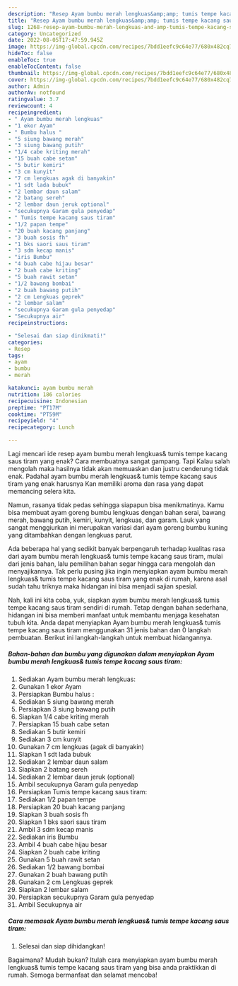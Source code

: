 ```yaml
---
description: "Resep Ayam bumbu merah lengkuas&amp;amp; tumis tempe kacang saus tiram yang Lezat}"
title: "Resep Ayam bumbu merah lengkuas&amp;amp; tumis tempe kacang saus tiram yang Lezat}"
slug: 1268-resep-ayam-bumbu-merah-lengkuas-and-amp-tumis-tempe-kacang-saus-tiram-yang-lezat
category: Uncategorized
date: 2022-08-05T17:47:59.945Z
image: https://img-global.cpcdn.com/recipes/7bdd1eefc9c64e77/680x482cq70/ayam-bumbu-merah-lengkuas-tumis-tempe-kacang-saus-tiram-foto-resep-utama.jpg
hideToc: false
enableToc: true
enableTocContent: false
thumbnail: https://img-global.cpcdn.com/recipes/7bdd1eefc9c64e77/680x482cq70/ayam-bumbu-merah-lengkuas-tumis-tempe-kacang-saus-tiram-foto-resep-utama.jpg
cover: https://img-global.cpcdn.com/recipes/7bdd1eefc9c64e77/680x482cq70/ayam-bumbu-merah-lengkuas-tumis-tempe-kacang-saus-tiram-foto-resep-utama.jpg
author: Admin
authorAv: notfound
ratingvalue: 3.7
reviewcount: 4
recipeingredient:
- " Ayam bumbu merah lengkuas"
- "1 ekor Ayam"
- " Bumbu halus "
- "5 siung bawang merah"
- "3 siung bawang putih"
- "1/4 cabe kriting merah"
- "15 buah cabe setan"
- "5 butir kemiri"
- "3 cm kunyit"
- "7 cm lengkuas agak di banyakin"
- "1 sdt lada bubuk"
- "2 lembar daun salam"
- "2 batang sereh"
- "2 lembar daun jeruk optional"
- "secukupnya Garam gula penyedap"
- " Tumis tempe kacang saus tiram"
- "1/2 papan tempe"
- "20 buah kacang panjang"
- "3 buah sosis fh"
- "1 bks saori saus tiram"
- "3 sdm kecap manis"
- "iris Bumbu"
- "4 buah cabe hijau besar"
- "2 buah cabe kriting"
- "5 buah rawit setan"
- "1/2 bawang bombai"
- "2 buah bawang putih"
- "2 cm Lengkuas geprek"
- "2 lembar salam"
- "secukupnya Garam gula penyedap"
- "Secukupnya air"
recipeinstructions:

- "Selesai dan siap dinikmati!"
categories:
- Resep
tags:
- ayam
- bumbu
- merah

katakunci: ayam bumbu merah 
nutrition: 186 calories
recipecuisine: Indonesian
preptime: "PT17M"
cooktime: "PT59M"
recipeyield: "4"
recipecategory: Lunch

---
```



Lagi mencari ide resep ayam bumbu merah lengkuas&amp; tumis tempe kacang saus tiram yang enak? Cara membuatnya sangat gampang. Tapi Kalau salah mengolah maka hasilnya tidak akan memuaskan dan justru cenderung tidak enak. Padahal ayam bumbu merah lengkuas&amp; tumis tempe kacang saus tiram yang enak harusnya Kan memiliki aroma dan rasa yang dapat memancing selera kita.


Namun, rasanya tidak pedas sehingga siapapun bisa menikmatinya. Kamu bisa membuat ayam goreng bumbu lengkuas dengan bahan serai, bawang merah, bawang putih, kemiri, kunyit, lengkuas, dan garam. Lauk yang sangat menggiurkan ini merupakan variasi dari ayam goreng bumbu kuning yang ditambahkan dengan lengkuas parut.

Ada beberapa hal yang sedikit banyak berpengaruh terhadap kualitas rasa dari ayam bumbu merah lengkuas&amp; tumis tempe kacang saus tiram, mulai dari jenis bahan, lalu pemilihan bahan segar hingga cara mengolah dan menyajikannya. Tak perlu pusing jika ingin menyiapkan ayam bumbu merah lengkuas&amp; tumis tempe kacang saus tiram yang enak di rumah, karena asal sudah tahu triknya maka hidangan ini bisa menjadi sajian spesial.


Nah, kali ini kita coba, yuk, siapkan ayam bumbu merah lengkuas&amp; tumis tempe kacang saus tiram sendiri di rumah. Tetap dengan bahan sederhana, hidangan ini bisa memberi manfaat untuk membantu menjaga kesehatan tubuh kita. Anda dapat menyiapkan Ayam bumbu merah lengkuas&amp; tumis tempe kacang saus tiram menggunakan 31 jenis bahan dan 0 langkah pembuatan. Berikut ini langkah-langkah untuk membuat hidangannya.

<!--inarticleads1-->

##### Bahan-bahan dan bumbu yang digunakan dalam menyiapkan Ayam bumbu merah lengkuas&amp; tumis tempe kacang saus tiram:

1. Sediakan  Ayam bumbu merah lengkuas:
1. Gunakan 1 ekor Ayam
1. Persiapkan  Bumbu halus :
1. Sediakan 5 siung bawang merah
1. Persiapkan 3 siung bawang putih
1. Siapkan 1/4 cabe kriting merah
1. Persiapkan 15 buah cabe setan
1. Sediakan 5 butir kemiri
1. Sediakan 3 cm kunyit
1. Gunakan 7 cm lengkuas (agak di banyakin)
1. Siapkan 1 sdt lada bubuk
1. Sediakan 2 lembar daun salam
1. Siapkan 2 batang sereh
1. Sediakan 2 lembar daun jeruk (optional)
1. Ambil secukupnya Garam gula penyedap
1. Persiapkan  Tumis tempe kacang saus tiram:
1. Sediakan 1/2 papan tempe
1. Persiapkan 20 buah kacang panjang
1. Siapkan 3 buah sosis fh
1. Siapkan 1 bks saori saus tiram
1. Ambil 3 sdm kecap manis
1. Sediakan iris Bumbu
1. Ambil 4 buah cabe hijau besar
1. Siapkan 2 buah cabe kriting
1. Gunakan 5 buah rawit setan
1. Sediakan 1/2 bawang bombai
1. Gunakan 2 buah bawang putih
1. Gunakan 2 cm Lengkuas geprek
1. Siapkan 2 lembar salam
1. Persiapkan secukupnya Garam gula penyedap
1. Ambil Secukupnya air




<!--inarticleads2-->

##### Cara memasak Ayam bumbu merah lengkuas&amp; tumis tempe kacang saus tiram:


1. Selesai dan siap dihidangkan!



Bagaimana? Mudah bukan? Itulah cara menyiapkan ayam bumbu merah lengkuas&amp; tumis tempe kacang saus tiram yang bisa anda praktikkan di rumah. Semoga bermanfaat dan selamat mencoba!
